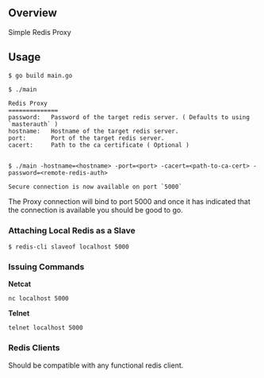## Overview
Simple Redis Proxy


## Usage

```
$ go build main.go

$ ./main

Redis Proxy
==============
password:   Password of the target redis server. ( Defaults to using `masterauth` )
hostname:   Hostname of the target redis server.
port:       Port of the target redis server.
cacert:     Path to the ca certificate ( Optional )


$ ./main -hostname=<hostname> -port=<port> -cacert=<path-to-ca-cert> -password=<remote-redis-auth>

Secure connection is now available on port `5000`

```

The Proxy connection will bind to port 5000 and once it has indicated that the connection is available you should be good to go. 

### Attaching Local Redis as a Slave
```
$ redis-cli slaveof localhost 5000 
```

### Issuing Commands


**Netcat**
```
nc localhost 5000
```

**Telnet**
```
telnet localhost 5000
```

### Redis Clients

Should be compatible with any functional redis client.
